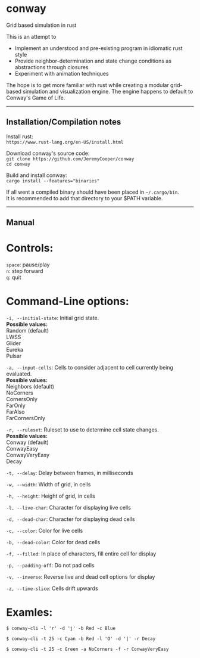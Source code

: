 # conway
Grid based simulation in rust  
  
This is an attempt to
* Implement an understood and pre-existing program in idiomatic rust style 
* Provide neighbor-determination and state change conditions as abstractions through closures
* Experiment with animation techniques

The hope is to get more familiar with rust while creating a modular grid-based simulation and visualization engine.
The engine happens to default to Conway's Game of Life.

---
## Installation/Compilation notes
Install rust:  
`https://www.rust-lang.org/en-US/install.html`  

Download conway's source code:  
`git clone https://github.com/JeremyCooper/conway`  
`cd conway`  

Build and install conway:  
`cargo install --features="binaries"`  

If all went a compiled binary should have been placed in `~/.cargo/bin`.  
It is recommended to add that directory to your $PATH variable.

---
## Manual

# Controls:

`space`: pause/play  
`n`: step forward  
`q`: quit  


# Command-Line options:

`-i, --initial-state`: Initial grid state.  
    **Possible values:**  
        Random (default)  
        LWSS  
        Glider  
        Eureka  
        Pulsar  

`-a, --input-cells`: Cells to consider adjacent to cell currently being evaluated.  
    **Possible values:**  
        Neighbors (default)  
        NoCorners  
        CornersOnly  
        FarOnly  
        FarAlso  
        FarCornersOnly  

`-r, --ruleset`: Ruleset to use to determine cell state changes.  
    **Possible values:**  
        Conway (default)  
        ConwayEasy  
        ConwayVeryEasy  
        Decay  

`-t, --delay`: Delay between frames, in milliseconds

`-w, --width`: Width of grid, in cells

`-h, --height`: Height of grid, in cells

`-l, --live-char`: Character for displaying live cells

`-d, --dead-char`: Character for displaying dead cells

`-c, --color`: Color for live cells

`-b, --dead-color`: Color for dead cells

`-f, --filled`: In place of characters, fill entire cell for display

`-p, --padding-off`: Do not pad cells

`-v, --inverse`: Reverse live and dead cell options for display

`-z, --time-slice`: Cells drift upwards

# Examles:

`$ conway-cli -l 'r' -d 'j' -b Red -c Blue`

`$ conway-cli -t 25 -c Cyan -b Red -l 'O' -d '|' -r Decay`

`$ conway-cli -t 25 -c Green -a NoCorners -f -r ConwayVeryEasy`
